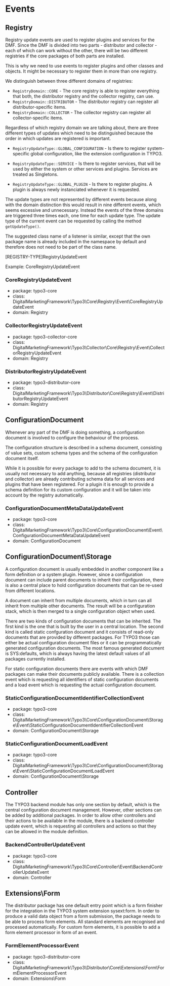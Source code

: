 # Events

## Registry

Registry update events are used to register plugins and services for the DMF. Since the DMF is divided into two parts - distributor and collector - each of which can work without the other, there will be two different registries if the core packages of both parts are installed.

This is why we need to use events to register plugins and other classes and objects. It might be necessary to register them in more than one registry.

We distinguish between three different domains of registries:
* `RegistryDomain::CORE` - The core registry is able to register everything that both, the distributor registry and the collector registry, can use.
* `RegistryDomain::DISTRIBUTOR` - The distributor registry can register all distributor-specific items.
* `RegistryDomain::COLLECTOR` - The collector registry can register all collector-specific items.

Regardless of which registry domain we are talking about, there are three different types of updates which need to be distinguished because the order in which updates are registered is important.

* `RegistryUpdateType::GLOBAL_CONFIGURATION` - Is there to register system-specific global configuration, like the extension configuration in TYPO3.

* `RegistryUpdateType::SERVICE` - Is there to register services, that will be used by either the system or other services and plugins. Services are treated as Singletons.
* `RegistryUpdateType::GLOBAL_PLUGIN` - Is there to register plugins. A plugin is always newly instanciated whenever it is requested.

The update types are not represented by different events because along with the domain distinction this would result in nine different events, which seems excessive and unnecessary. Instead the events of the three domains are triggered three times each, one time for each update type. The update type of the current event can be requested by calling the method `getUpdateType()`.

The suggested class name of a listener is similar, except that the own package name is already included in the namespace by default and therefore does not need to be part of the class name.

[REGISTRY-TYPE]RegistryUpdateEvent

Example: CoreRegistryUpdateEvent

### CoreRegistryUpdateEvent
* package: typo3-core
* class: DigitalMarketingFramework\Typo3\Core\Registry\Event\CoreRegistryUpdateEvent
* domain: Registry

### CollectorRegistryUpdateEvent
* package: typo3-collector-core
* class: DigitalMarketingFramework\Typo3\Collector\Core\Registry\Event\CollectorRegistryUpdateEvent
* domain: Registry

### DistributorRegistryUpdateEvent
* package: typo3-distributor-core
* class: DigitalMarketingFramework\Typo3\Distributor\Core\Registry\Event\DistributorRegistryUpdateEvent
* domain: Registry


## ConfigurationDocument

Whenever any part of the DMF is doing something, a configuration document is involved to configure the behaviour of the process.

The configuration structure is described in a schema document, consisting of value sets, custom schema types and the schema of the configuration document itself.

While it is possible for every package to add to the schema document, it is usually not necessary to add anything, because all registries (distributor and collector) are already contributing schema data for all services and plugins that have been registered. For a plugin it is enough to provide a schema definition for its custom configuration and it will be taken into account by the registry automatically.

### ConfigurationDocumentMetaDataUpdateEvent
* package: typo3-core
* class: DigitalMarketingFramework\Typo3\Core\ConfigurationDocument\Event\ConfigurationDocumentMetaDataUpdateEvent
* domain: ConfigurationDocument


## ConfigurationDocument\Storage

A configuration document is usually embedded in another component like a form definition or a system plugin. However, since a configuration document can include parent documents to inherit their configuration, there is also a central place to hold configuration documents that can be re-used from different locations.

A document can inherit from multiple documents, which in turn can all inherit from multiple other documents. The result will be a configuration stack, which is then merged to a single configuration object when used.

There are two kinds of configuration documents that can be inherited. The first kind is the one that is built by the user in a central location. The second kind is called static confguration document and it consists of read-only documents that are provided by different packages. For TYPO3 those can either be actual configuration document files or it can be programmatically generated configuration documents. The most famous generated document is SYS:defaults, which is always having the latest default values of all packages currently installed.

For static configuration documents there are events with which DMF packages can make their documents publicly available. There is a collection event which is requesting all identifiers of static configuration documents and a load event which is requesting the actual configuration document.

### StaticConfigurationDocumentIdentifierCollectionEvent
* package: typo3-core
* class: DigitalMarketingFramework\Typo3\Core\ConfigurationDocument\Storage\Event\StaticConfigurationDocumentIdentifierCollectionEvent
* domain: ConfigurationDocument\Storage

### StaticConfigurationDocumentLoadEvent
* package: typo3-core
* class: DigitalMarketingFramework\Typo3\Core\ConfigurationDocument\Storage\Event\StaticConfigurationDocumentLoadEvent
* domain: ConfigurationDocument\Storage


## Controller

The TYPO3 backend module has only one section by default, which is the central configuration document management. However, other sections can be added by additional packages. In order to allow other controllers and their actions to be available in the module, there is a backend controller update event, which is requesting all controllers and actions so that they can be allowed in the module definition.

### BackendControllerUpdateEvent
* package: typo3-core
* class: DigitalMarketingFramework\Typo3\Core\Controller\Event\BackendControllerUpdateEvent
* domain: Controller


## Extensions\Form

The distributor package has one default entry point which is a form finisher for the integration in the TYPO3 system extension sysext:form. In order to produce a valid data object from a form submission, the package needs to be able to process form elements. All standard elements are recognised and processed automatically. For custom form elements, it is possible to add a form element processor in form of an event.

### FormElementProcessorEvent
* package: typo3-distributor-core
* class: DigitalMarketingFramework\Typo3\Distributor\Core\Extensions\Form\FormElementProcessorEvent
* domain: Extensions\Form
